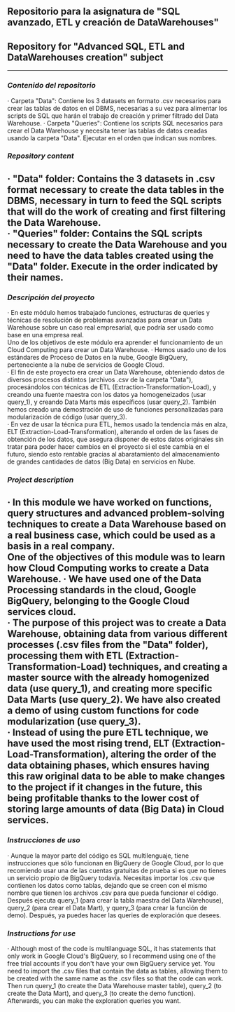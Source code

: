 ## Repositorio para la asignatura de "SQL avanzado, ETL y creación de DataWarehouses"  
## Repository for "Advanced SQL, ETL and DataWarehouses creation" subject  
 ---
### *Contenido del repositorio*  
 · Carpeta "Data": Contiene los 3 datasets en formato .csv necesarios para crear las tablas de datos en el DBMS, necesarias a su vez para alimentar los scripts de SQL que harán el trabajo de creación y primer filtrado del Data Warehouse.
 · Carpeta "Queries": Contiene los scripts SQL necesarios para crear el Data Warehouse y necesita tener las tablas de datos creadas usando la carpeta "Data". Ejecutar en el orden que indican sus nombres.  

### *Repository content*  
 · "Data" folder: Contains the 3 datasets in .csv format necessary to create the data tables in the DBMS, necessary in turn to feed the SQL scripts that will do the work of creating and first filtering the Data Warehouse.  
 · "Queries" folder: Contains the SQL scripts necessary to create the Data Warehouse and you need to have the data tables created using the "Data" folder. Execute in the order indicated by their names.
 ---  

### *Descripción del proyecto*
 · En este módulo hemos trabajado funciones, estructuras de queries y técnicas de resolución de problemas avanzadas para crear un Data Warehouse sobre un caso real empresarial, que podría ser usado como base en una empresa real.  
 Uno de los objetivos de este módulo era aprender el funcionamiento de un Cloud Computing para crear un Data Warehouse. · Hemos usado uno de los estándares de Proceso de Datos en la nube, Google BigQuery, perteneciente a la nube de servicios de Google Cloud.  
 · El fin de este proyecto era crear un Data Warehouse, obteniendo datos de diversos procesos distintos (archivos .csv de la carpeta "Data"), procesándolos con técnicas de ETL (Extraction-Transformation-Load), y creando una fuente maestra con los datos ya homogeneizados (usar query_1), y creando Data Marts más específicos (usar query_2). También hemos creado una demostración de uso de funciones personalizadas para modularización de código (usar query_3).  
 · En vez de usar la técnica pura ETL, hemos usado la tendencia más en alza, ELT (Extraction-Load-Transformation), alterando el orden de las fases de obtención de los datos, que asegura disponer de estos datos originales sin tratar para poder hacer cambios en el proyecto si el este cambia en el futuro, siendo esto rentable gracias al abaratamiento del almacenamiento de grandes cantidades de datos (Big Data) en servicios en Nube.  

### *Project description*
· In this module we have worked on functions, query structures and advanced problem-solving techniques to create a Data Warehouse based on a real business case, which could be used as a basis in a real company.  
One of the objectives of this module was to learn how Cloud Computing works to create a Data Warehouse.
· We have used one of the Data Processing standards in the cloud, Google BigQuery, belonging to the Google Cloud services cloud.  
· The purpose of this project was to create a Data Warehouse, obtaining data from various different processes (.csv files from the "Data" folder), processing them with ETL (Extraction-Transformation-Load) techniques, and creating a master source with the already homogenized data (use query_1), and creating more specific Data Marts (use query_2). We have also created a demo of using custom functions for code modularization (use query_3).  
· Instead of using the pure ETL technique, we have used the most rising trend, ELT (Extraction-Load-Transformation), altering the order of the data obtaining phases, which ensures having this raw original data to be able to make changes to the project if it changes in the future, this being profitable thanks to the lower cost of storing large amounts of data (Big Data) in Cloud services.  
 ---  

### *Instrucciones de uso*
  · Aunque la mayor parte del código es SQL multilenguaje, tiene instrucciones que sólo funcionan en BigQuery de Google Cloud, por lo que recomiendo usar una de las cuentas gratuitas de prueba si es que no tienes un servicio propio de BigQuery todavía. Necesitas importar los .csv que contienen los datos como tablas, dejando que se creen con el mismo nombre que tienen los archivos .csv para que pueda funcionar el código. Después ejecuta query_1 (para crear la tabla maestra del Data Warehouse), query_2 (para crear el Data Mart), y query_3 (para crear la función de demo). Después, ya puedes hacer las queries de exploración que desees.


### *Instructions for use*  
  · Although most of the code is multilanguage SQL, it has statements that only work in Google Cloud's BigQuery, so I recommend using one of the free trial accounts if you don't have your own BigQuery service yet. You need to import the .csv files that contain the data as tables, allowing them to be created with the same name as the .csv files so that the code can work. Then run query_1 (to create the Data Warehouse master table), query_2 (to create the Data Mart), and query_3 (to create the demo function). Afterwards, you can make the exploration queries you want.  
